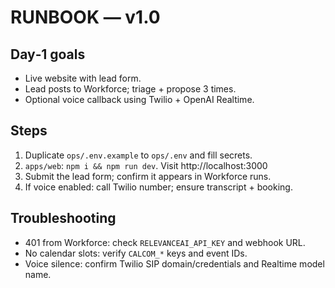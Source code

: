 # RUNBOOK — v1.0

## Day‑1 goals
- Live website with lead form.
- Lead posts to Workforce; triage + propose 3 times.
- Optional voice callback using Twilio + OpenAI Realtime.

## Steps
1) Duplicate `ops/.env.example` to `ops/.env` and fill secrets.
2) `apps/web`: `npm i && npm run dev`. Visit http://localhost:3000
3) Submit the lead form; confirm it appears in Workforce runs.
4) If voice enabled: call Twilio number; ensure transcript + booking.

## Troubleshooting
- 401 from Workforce: check `RELEVANCEAI_API_KEY` and webhook URL.
- No calendar slots: verify `CALCOM_*` keys and event IDs.
- Voice silence: confirm Twilio SIP domain/credentials and Realtime model name.
